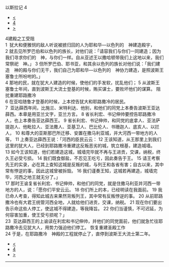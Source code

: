 ﻿





 以斯拉记 4




* [<](bible/EZR03.md)
* [4](bible/EZR.md)
* [>](bible/EZR05.md)



 
4建殿之工受阻  
1  犹大和便雅悯的敌人听说被掳归回的人为耶和华—以色列的　神建造殿宇， 
2 就去见所罗巴伯和以色列的族长，对他们说：「请容我们与你们一同建造；因为我们寻求你们的　神，与你们一样。自从亚述王以撒哈顿带我们上这地以来，我们常祭祀　神。」 
3 但所罗巴伯、耶书亚，和其余以色列的族长对他们说：「我们建造　神的殿与你们无干，我们自己为耶和华—以色列的　神协力建造，是照波斯王塞鲁士所吩咐的。」  
4 那地的民，就在犹大人建造的时候，使他们的手发软，扰乱他们； 
5 从波斯王塞鲁士年间，直到波斯王大流士登基的时候，贿买谋士，要败坏他们的谋算。 阻扰重建耶路撒冷  
6 在亚哈随鲁才登基的时候，上本控告犹大和耶路撒冷的居民。  
7  亚达薛西年间，比施兰、米特利达、他别，和他们的同党上本奏告波斯王亚达薛西。本章是用亚兰文字，亚兰方言。 
8 省长利宏、书记伸帅要控告耶路撒冷人，也上本奏告亚达薛西王。 
9 省长利宏、书记伸帅，和同党的底拿人、亚法萨提迦人、他毗拉人、亚法撒人、亚基卫人、巴比伦人、书珊迦人、底亥人、以拦人， 
10 和尊大的亚斯那巴所迁移、安置在撒马利亚城，并大河西一带地方的人等， 
11 上奏亚达薛西王说：「河西的臣民云云： 
12 王该知道，从王那里上到我们这里的犹大人，已经到耶路撒冷重建这反叛恶劣的城，筑立根基，建造城墙。 
13 如今王该知道，他们若建造这城，城墙完毕就不再与王进贡，交课，纳税，终久王必受亏损。 
14 我们既食御盐，不忍见王吃亏，因此奏告于王。 
15 请王考察先王的实录，必在其上查知这城是反叛的城，与列王和各省有害；自古以来，其中常有悖逆的事，因此这城曾被拆毁。 
16 我们谨奏王知，这城若再建造，城墙完毕，河西之地王就无分了。」  
17 那时王谕复省长利宏、书记伸帅，和他们的同党，就是住撒马利亚并河西一带地方的人，说：「愿你们平安云云。 
18 你们所上的本，已经明读在我面前。 
19 我已命人考查，得知此城古来果然背叛列王，其中常有反叛悖逆的事。 
20 从前耶路撒冷也有大君王统管河西全地，人就给他们进贡，交课，纳税。 
21 现在你们要出告示命这些人停工，使这城不得建造，等我降旨。 
22 你们当谨慎，不可迟延，为何容害加重，使王受亏损呢？」  
23  亚达薛西王的上谕读在利宏和书记伸帅，并他们的同党面前，他们就急忙往耶路撒冷去见犹大人，用势力强迫他们停工。 恢复重建圣殿工作  
24 于是，在耶路撒冷　神殿的工程就停止了，直停到波斯王大流士第二年。 
* [<](bible/EZR03.md)
* [4](bible/EZR.md)
* [>](bible/EZR05.md)





---









